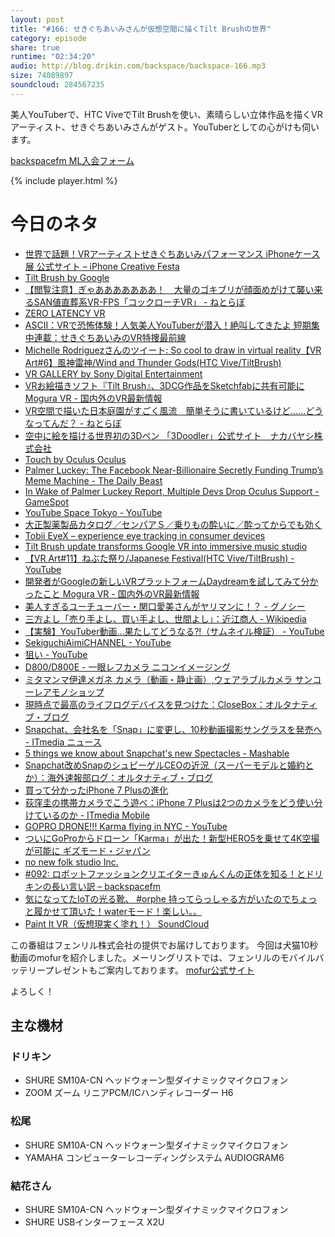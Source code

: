 ```yaml
---
layout: post
title: "#166: せきぐちあいみさんが仮想空間に描くTilt Brushの世界"
category: episode
share: true
runtime: "02:34:20"
audio: http://blog.drikin.com/backspace/backspace-166.mp3
size: 74089897
soundcloud: 284567235
---
```


美人YouTuberで、HTC ViveでTilt Brushを使い、素晴らしい立体作品を描くVRアーティスト、せきぐちあいみさんがゲスト。YouTuberとしての心がけも伺います。

[backspacefm ML入会フォーム](http://backspace.us11.list-manage.com/subscribe?u=09c933bd3997c1d16dbed156a&id=84b6529b91)

{% include player.html %}

# 今日のネタ

* [世界で話題！VRアーティストせきぐちあいみパフォーマンス  iPhoneケース展 公式サイト – iPhone Creative Festa](http://iphone-caseten.com/news/vr_art_aimi/)
* [Tilt Brush by Google](https://www.tiltbrush.com/)
* [【閲覧注意】ぎゃあああああああ！　大量のゴキブリが顔面めがけて襲い来るSAN値直葬系VR-FPS「コックローチVR」 - ねとらぼ](http://nlab.itmedia.co.jp/nl/articles/1609/24/news010.html)
* [ZERO LATENCY VR](http://tokyo-joypolis.com/attraction/1st/zerolatency/)
* [ASCII：VRで恐怖体験！人気美人YouTuberが潜入！絶叫してきたよ 短期集中連載：せきぐちあいみのVR特捜最前線](http://ascii.jp/elem/000/001/185/1185823/)
* [Michelle Rodriguezさんのツイート: So cool to draw in virtual reality【VR Art#6】風神雷神/Wind and Thunder Gods(HTC Vive/TiltBrush)](https://twitter.com/MRodOfficial/status/757607320717254656)
* [VR GALLERY by Sony Digital Entertainment](http://vr-gallery.jp/)
* [VRお絵描きソフト『Tilt Brush』、3DCG作品をSketchfabに共有可能に  Mogura VR - 国内外のVR最新情報](http://www.moguravr.com/tilt-brush-sketchfab/)
* [VR空間で描いた日本庭園がすごく風流　簡単そうに書いているけど……どうなってんだ？ - ねとらぼ](http://nlab.itmedia.co.jp/nl/articles/1607/12/news153.html)
* [空中に絵を描ける世界初の3Dペン 「3Doodler」公式サイト　ナカバヤシ株式会社](http://the3doodler.jp/)
* [Touch by Oculus  Oculus](https://www3.oculus.com/en-us/touch/)
* [Palmer Luckey: The Facebook Near-Billionaire Secretly Funding Trump’s Meme Machine - The Daily Beast](http://www.thedailybeast.com/articles/2016/09/22/palmer-luckey-the-facebook-billionaire-secretly-funding-trump-s-meme-machine.html)
* [In Wake of Palmer Luckey Report, Multiple Devs Drop Oculus Support - GameSpot](http://www.gamespot.com/articles/in-wake-of-palmer-luckey-report-multiple-devs-drop/1100-6443883/)
* [YouTube Space Tokyo - YouTube](https://www.youtube.com/yt/space/ja/production-tokyo.html)
* [大正製薬製品カタログ／センパアＳ／乗りもの酔いに／酔ってからでも効く](http://www.catalog-taisho.com/02881.php)
* [Tobii EyeX – experience eye tracking in consumer devices](http://www.tobii.com/xperience/)
* [Tilt Brush update transforms Google VR into immersive music studio](http://mashable.com/2016/08/02/tilt-brush-audio/#ssfQp3UmlOqx)
* [【VR Art#11】ねぶた祭り/Japanese Festival(HTC Vive/TiltBrush) - YouTube](https://www.youtube.com/watch?v=VjQiXwyxvp4)
* [開発者がGoogleの新しいVRプラットフォームDaydreamを試してみて分かったこと Mogura VR - 国内外のVR最新情報](http://www.moguravr.com/daydream-dev-tips/)
* [美人すぎるユーチューバー・関口愛美さんがヤリマンに！？ - グノシー](https://gunosy.com/articles/RiJ4t)
* [三方よし「売り手よし、買い手よし、世間よし」：近江商人 - Wikipedia](https://ja.wikipedia.org/wiki/%E8%BF%91%E6%B1%9F%E5%95%86%E4%BA%BA)
* [【実験】YouTuber動画...果たしてどうなる?!（サムネイル検証） - YouTube](https://www.youtube.com/watch?v=BJ_aaZf7yJw)
* [SekiguchiAimiCHANNEL - YouTube](https://www.youtube.com/user/aiminp/videos)
* [狙い - YouTube](https://www.youtube.com/watch?v=NBgmloElx6E)
* [D800/D800E - 一眼レフカメラ  ニコンイメージング](http://www.nikon-image.com/products/slr/lineup/d800d800e/)
* [ミタマンマ伊達メガネ  カメラ（動画・静止画）,ウェアラブルカメラ  サンコーレアモノショップ](http://www.thanko.jp/shopdetail/000000002369/ct11/page1/recommend/)
* [現時点で最高のライフログデバイスを見つけた：CloseBox：オルタナティブ・ブログ](http://blogs.itmedia.co.jp/closebox/2012/02/post-85fc.html)
* [Snapchat、会社名を「Snap」に変更し、10秒動画撮影サングラスを発売へ - ITmedia ニュース](http://www.itmedia.co.jp/news/articles/1609/24/news031.html)
* [5 things we know about Snapchat's new Spectacles - Mashable](http://mashable.com/2016/09/24/snapchat-spectacles-snap-inc/?utm_campaign=Mash-Prod-RSS-Feedburner-All-Partial&utm_cid=Mash-Prod-RSS-Feedburner-All-Partial&utm_source=feedly&utm_medium=webfeeds#mEEacwdbO5qF)
* [Snapchat改めSnapのシュピーゲルCEOの近況（スーパーモデルと婚約とか）：海外速報部ログ：オルタナティブ・ブログ](http://blogs.itmedia.co.jp/burstlog/2016/09/snapchatsnapceo.html)
* [買って分かったiPhone 7 Plusの進化](https://weblog.drikin.com/iphone-7-plus-8f77c5f8c9b3#.rd1w4t71b)
* [荻窪圭の携帯カメラでこう遊べ：iPhone 7 Plusは2つのカメラをどう使い分けているのか - ITmedia Mobile](http://www.itmedia.co.jp/mobile/articles/1609/25/news008.html)
* [GOPRO DRONE!!! Karma flying in NYC - YouTube](https://www.youtube.com/watch?v=Cf16mp6Nbh8)
* [ついにGoProからドローン「Karma」が出た！新型HERO5を乗せて4K空撮が可能に ギズモード・ジャパン](http://www.gizmodo.jp/2016/09/gopro-karma-hero5.html)
* [no new folk studio Inc.](http://no-new-folk.com/)
* [#092: ロボットファッションクリエイターきゅんくんの正体を知る！とドリキンの長い言い訳 – backspacefm](http://backspace.fm/episode/092/)
* [気になってたIoTの光る靴、 #orphe 持ってらっしゃる方がいたのでちょっと履かせて頂いた！waterモード！楽しい。。](https://twitter.com/sekiguchiaimi/status/777111906528092162?lang=ja)
* [Paint It VR（仮想現実く塗れ！）  SoundCloud](https://soundcloud.com/koya/paint-it-vr)

この番組はフェンリル株式会社の提供でお届けしております。
今回は犬猫10秒動画のmofurを紹介しました。メーリングリストでは、フェンリルのモバイルバッテリープレゼントもご案内しております。
[mofur公式サイト](https://mofur.tv/)

よろしく！


## 主な機材

### ドリキン

* SHURE  SM10A-CN ヘッドウォーン型ダイナミックマイクロフォン
* ZOOM ズーム リニアPCM/ICハンディレコーダー H6

### 松尾

* SHURE  SM10A-CN ヘッドウォーン型ダイナミックマイクロフォン
* YAMAHA コンピューターレコーディングシステム AUDIOGRAM6

### 結花さん

* SHURE SM10A-CN ヘッドウォーン型ダイナミックマイクロフォン
* SHURE USBインターフェース X2U
